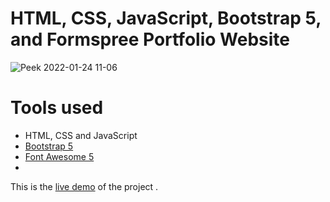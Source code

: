 HTML, CSS, JavaScript, Bootstrap 5, and Formspree Portfolio Website
=======
![Peek 2022-01-24 11-06](https://user-images.githubusercontent.com/11813341/150726892-d47d1860-b157-4453-aab0-860b1328b25c.gif)

# Tools used #
* HTML, CSS and JavaScript
* [Bootstrap 5](https://getbootstrap.com/docs/5.0/getting-started/introduction/)
* [Font Awesome 5](https://fontawesome.com/)
* 
This is the [live demo](https://brad-portfolio.netlify.app/) of the project . 


<!---
[ChocAnDemo.webm](https://github.com/MeganMulcahy/MeganMulcahy.github.io/assets/70993260/491c92e0-a6d3-4a87-9bef-578a12d98c77)
-->
